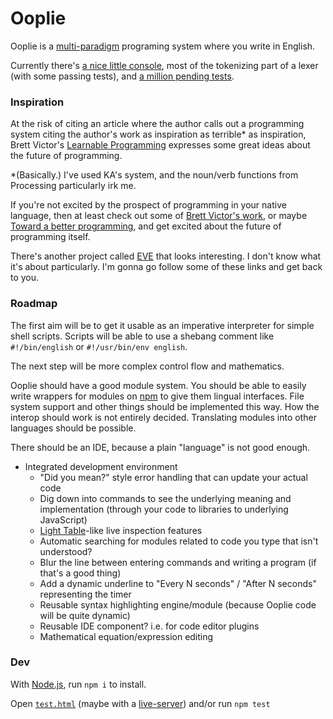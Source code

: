 
# Ooplie

Ooplie is a [multi-paradigm][] programing system where you write in English.

Currently there's [a nice little console][console],
most of the tokenizing part of a lexer (with some passing tests),
and [a million pending tests][tests].


### Inspiration

At the risk of citing an article where the author calls out a programming system citing the author's work as inspiration as terrible* as inspiration,
Brett Victor's [Learnable Programming][] expresses some great ideas about the future of programming.

*(Basically.) I've used KA's system, and the noun/verb functions from Processing particularly irk me.

If you're not excited by the prospect of programming in your native language,
then at least check out some of [Brett Victor's work](http://worrydream.com/),
or maybe [Toward a better programming][],
and get excited about the future of programming itself.

There's another project called [EVE](http://eve-lang.com/) that looks interesting.
I don't know what it's about particularly.
I'm gonna go follow some of these links and get back to you.


### Roadmap

The first aim will be to get it usable as an imperative interpreter for simple shell scripts.
Scripts will be able to use a shebang comment like `#!/bin/english` or `#!/usr/bin/env english`.

The next step will be more complex control flow and mathematics.

Ooplie should have a good module system.
You should be able to easily write wrappers for modules on [npm][] to give them lingual interfaces.
File system support and other things should be implemented this way.
How the interop should work is not entirely decided.
Translating modules into other languages should be possible.

There should be an IDE, because a plain "language" is not good enough.

* Integrated development environment
  * "Did you mean?" style error handling that can update your actual code
  * Dig down into commands to see the underlying meaning and implementation
    (through your code to libraries to underlying JavaScript)
  * [Light Table][]-like live inspection features
  * Automatic searching for modules related to code you type that isn't understood?
  * Blur the line between entering commands and writing a program (if that's a good thing)
  * Add a dynamic underline to "Every N seconds" / "After N seconds" representing the timer
  * Reusable syntax highlighting engine/module (because Ooplie code will be quite dynamic)
  * Reusable IDE component? i.e. for code editor plugins
  * Mathematical equation/expression editing


### Dev

With [Node.js][], run `npm i` to install.

Open [`test.html`][tests] (maybe with a [live-server][])
and/or run `npm test`


[multi-paradigm]: https://en.wikipedia.org/wiki/Programming_paradigm "Programming paradigm - Wikipedia"
[console]: http://1j01.github.io/ooplie/dooplie/
[tests]: ./test.html
[npm]: https://www.npmjs.com/
[live-server]: https://www.npmjs.com/package/live-server
[Node.js]: https://nodejs.org/
[Light Table]: http://lighttable.com/
[Learnable Programming]: http://worrydream.com/LearnableProgramming/
[Toward a better programming]: http://www.chris-granger.com/2014/03/27/toward-a-better-programming/
